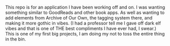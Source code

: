 This repo is for an application I have been working off and on. I was wanting something similar to GoodReads and other book apps. As well as wanting to add elements from Archive of Our Own, the tagging system there, and making it more gothic in vibes. (I had a professor tell me I gave off dark elf vibes and that is one of THE best compliments I have ever had, I swear.) This is one of my first big projects, I am doing my not to toss the entire thing in the bin. 
